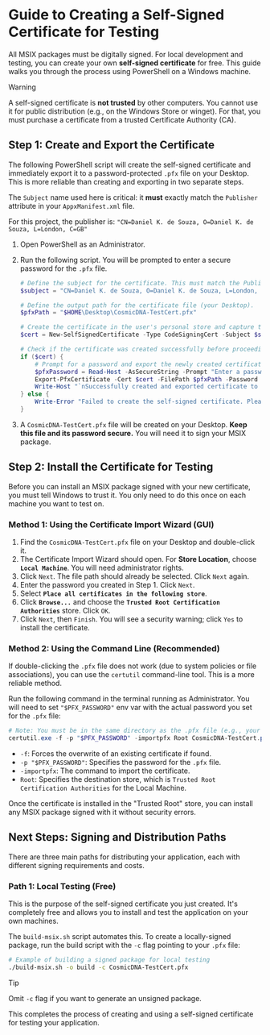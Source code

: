 # Guide to Creating a Self-Signed Certificate for Testing

All MSIX packages must be digitally signed. For local development and testing, you can create your own **self-signed certificate** for free. This guide walks you through the process using PowerShell on a Windows machine.

> [!WARNING]
> A self-signed certificate is **not trusted** by other computers. You cannot use it for public distribution (e.g., on the Windows Store or winget). For that, you must purchase a certificate from a trusted Certificate Authority (CA).

## Step 1: Create and Export the Certificate

The following PowerShell script will create the self-signed certificate and immediately export it to a password-protected `.pfx` file on your Desktop. This is more reliable than creating and exporting in two separate steps.

The `Subject` name used here is critical: it **must** exactly match the `Publisher` attribute in your `AppxManifest.xml` file.

For this project, the publisher is:
`"CN=Daniel K. de Souza, O=Daniel K. de Souza, L=London, C=GB"`

1.  Open PowerShell as an Administrator.
2.  Run the following script. You will be prompted to enter a secure password for the `.pfx` file.

    ```powershell
    # Define the subject for the certificate. This must match the Publisher in AppxManifest.xml
    $subject = "CN=Daniel K. de Souza, O=Daniel K. de Souza, L=London, C=GB"

    # Define the output path for the certificate file (your Desktop).
    $pfxPath = "$HOME\Desktop\CosmicDNA-TestCert.pfx"

    # Create the certificate in the user's personal store and capture the output object.
    $cert = New-SelfSignedCertificate -Type CodeSigningCert -Subject $subject -CertStoreLocation "Cert:\CurrentUser\My" -KeyAlgorithm RSA -KeyLength 2048 -HashAlgorithm SHA256 -NotAfter (Get-Date).AddYears(5)

    # Check if the certificate was created successfully before proceeding.
    if ($cert) {
        # Prompt for a password and export the newly created certificate to the defined path.
        $pfxPassword = Read-Host -AsSecureString -Prompt "Enter a password to protect the PFX file"
        Export-PfxCertificate -Cert $cert -FilePath $pfxPath -Password $pfxPassword
        Write-Host "`nSuccessfully created and exported certificate to '$pfxPath'."
    } else {
        Write-Error "Failed to create the self-signed certificate. Please ensure you are running PowerShell as an Administrator."
    }
    ```

3.  A `CosmicDNA-TestCert.pfx` file will be created on your Desktop. **Keep this file and its password secure.** You will need it to sign your MSIX package.

## Step 2: Install the Certificate for Testing

Before you can install an MSIX package signed with your new certificate, you must tell Windows to trust it. You only need to do this once on each machine you want to test on.

### Method 1: Using the Certificate Import Wizard (GUI)

1.  Find the `CosmicDNA-TestCert.pfx` file on your Desktop and double-click it.
2.  The Certificate Import Wizard should open. For **Store Location**, choose **`Local Machine`**. You will need administrator rights.
3.  Click `Next`. The file path should already be selected. Click `Next` again.
4.  Enter the password you created in Step 1. Click `Next`.
5.  Select **`Place all certificates in the following store`**.
6.  Click **`Browse...`** and choose the **`Trusted Root Certification Authorities`** store. Click `OK`.
7.  Click `Next`, then `Finish`. You will see a security warning; click `Yes` to install the certificate.

### Method 2: Using the Command Line (Recommended)

If double-clicking the `.pfx` file does not work (due to system policies or file associations), you can use the `certutil` command-line tool. This is a more reliable method.

Run the following command in the terminal running as Administrator. You will need to set `"$PFX_PASSWORD"` env var with the actual password you set for the `.pfx` file:

```powershell
# Note: You must be in the same directory as the .pfx file (e.g., your Desktop)
certutil.exe -f -p "$PFX_PASSWORD" -importpfx Root CosmicDNA-TestCert.pfx
```

- `-f`: Forces the overwrite of an existing certificate if found.
- `-p "$PFX_PASSWORD"`: Specifies the password for the `.pfx` file.
- `-importpfx`: The command to import the certificate.
- `Root`: Specifies the destination store, which is `Trusted Root Certification Authorities` for the Local Machine.


Once the certificate is installed in the "Trusted Root" store, you can install any MSIX package signed with it without security errors.

## Next Steps: Signing and Distribution Paths

There are three main paths for distributing your application, each with different signing requirements and costs.

### Path 1: Local Testing (Free)

This is the purpose of the self-signed certificate you just created. It's completely free and allows you to install and test the application on your own machines.

The `build-msix.sh` script automates this. To create a locally-signed package, run the build script with the `-c` flag pointing to your `.pfx` file:

```bash
# Example of building a signed package for local testing
./build-msix.sh -o build -c CosmicDNA-TestCert.pfx
```

> [!TIP]
> Omit `-c` flag if you want to generate an unsigned package.

This completes the process of creating and using a self-signed certificate for testing your application.
